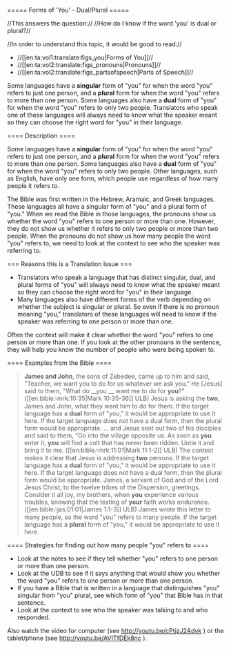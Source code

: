 ===== Forms of 'You' - Dual/Plural =====

//This answers the question:// //How do I know if the word 'you' is dual or plural?//

//In order to understand this topic, it would be good to read://
  * //[[en:ta:vol1:translate:figs_you|Forms of You]]//
  * //[[en:ta:vol2:translate:figs_pronouns|Pronouns]]//
  * //[[en:ta:vol2:translate:figs_partsofspeech|Parts of Speech]]//

Some languages have a **singular** form of "you" for when the word "you" refers to just one person, and a **plural** form for when the word "you" refers to more than one person. Some languages also have a **dual** form of "you" for when the word "you" refers to only two people. Translators who speak one of these languages will always need to know what the speaker meant so they can choose the right word for "you" in their language.

==== Description ====

Some languages have a **singular** form of "you" for when the word "you" refers to just one person, and a **plural** form for when the word "you" refers to more than one person. Some languages also have a **dual** form of "you" for when the word "you" refers to only two people. Other languages, such as English, have only one form, which people use regardless of how many people it refers to.

The Bible was first written in the Hebrew, Aramaic, and Greek languages. These languages all have a singular form of "you" and a plural form of "you." When we read the Bible in those languages, the pronouns show us  whether the word "you" refers to one person or more than one. However, they do not show us whether it refers to only two people or more than two people. When the pronouns do not show us how many people the word "you" refers to, we need to look at the context to see who the speaker was referring to.

=== Reasons this is a Translation Issue === 

  * Translators who speak a language that has distinct singular, dual, and plural forms of "you" will always need to know what the speaker meant so they can choose the right word for "you" in their language.
  * Many languages also have different forms of the verb depending on whether the subject is singular or plural. So even if there is no pronoun meaning "you," translators of these languages will need to know if the speaker was referring to one person or more than one.

Often the context will make it clear whether the word "you" refers to one person or more than one. If you look at the other pronouns in the sentence, they will help you know the number of people who were being spoken to.

==== Examples from the Bible ====

>__James and John__, the sons of Zebedee, came up to him and said, "Teacher, we want you to do for us whatever we ask you." He [Jesus] said to them, "What do __you __ want me to do for __you__?" ([[en:bible:notes:mrk:10:35|Mark 10:35-36]] ULB)
Jesus is asking the **two**, James and John, what they want him to do for them. If the target language has a **dual** form of "you," it would be appropriate to use it here. If the target language does not have a dual form, then the plural form would be appropriate.
>… and Jesus sent out two of his disciples and said to them, "Go into the village opposite us. As soon as  __you__ enter it,  __you__ will find a colt that has never been ridden. Untie it and bring it to me.  ([[en:bible:notes:mrk:11:01|Mark 11:1-2]] ULB)
The context makes it clear that Jesus is addressing **two** persons. If the target language has a **dual** form of "you," it would be appropriate to use it here. If the target language does not have a dual form, then the plural form would be appropriate. 
>James, a servant of God and of the Lord Jesus Christ, to the twelve tribes of the Dispersion, greetings. Consider it all joy, my brothers, when __you__ experience various troubles, knowing that the testing of __your__ faith works endurance.  ([[en:bible:notes:jas:01:01|James 1:1-3]] ULB)
James wrote this letter to many people, so the word "you" refers to many people. If the target language has a **plural** form of "you," it would be appropriate to use it here.

==== Strategies for finding out how many people "you" refers to ==== 

  - Look at the notes to see if they tell whether "you" refers to one person or more than one person.
  - Look at the UDB to see if it says anything that would show you whether the word "you" refers to one person or more than one person.
  - If you have a Bible that is written in a language that distinguishes "you" singular from "you" plural, see which form of "you" that Bible has in that sentence. 
  - Look at the context to see who the speaker was talking to and who responded.

Also watch the video for computer (see http://youtu.be/cPtjzJ2Advk ) or the tablet/phone (see http://youtu.be/AVITfDEk8nc ).
